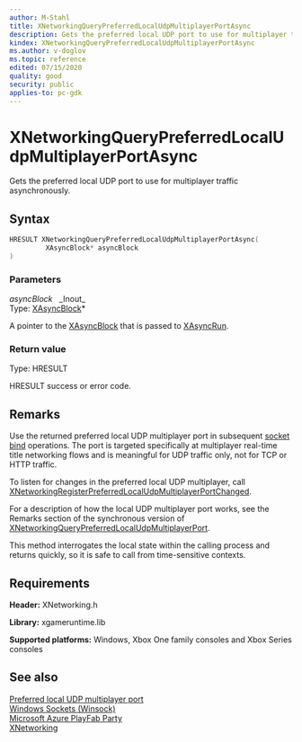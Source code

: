 ```yaml
---
author: M-Stahl
title: XNetworkingQueryPreferredLocalUdpMultiplayerPortAsync
description: Gets the preferred local UDP port to use for multiplayer traffic asynchronously.
kindex: XNetworkingQueryPreferredLocalUdpMultiplayerPortAsync
ms.author: v-doglov
ms.topic: reference
edited: 07/15/2020
quality: good
security: public
applies-to: pc-gdk
---
```


# XNetworkingQueryPreferredLocalUdpMultiplayerPortAsync

Gets the preferred local UDP port to use for multiplayer traffic asynchronously.

## Syntax

```cpp
HRESULT XNetworkingQueryPreferredLocalUdpMultiplayerPortAsync(
         XAsyncBlock* asyncBlock
)
```

### Parameters

*asyncBlock* &nbsp;&nbsp;\_Inout\_  
Type: [XAsyncBlock](../../../system/xasync/structs/xasyncblock.md)\*

A pointer to the [XAsyncBlock](../../../system/xasync/structs/xasyncblock.md) that is passed to [XAsyncRun](../../../system/xasync/functions/xasyncrun.md).

### Return value

Type: HRESULT

HRESULT success or error code.

## Remarks

Use the returned preferred local UDP multiplayer port in subsequent [socket bind](/windows/desktop/api/winsock/nf-winsock-bind) operations. The port is targeted specifically at multiplayer real-time title networking flows and is meaningful for UDP traffic only, not for TCP or HTTP traffic.

To listen for changes in the preferred local UDP multiplayer, call [XNetworkingRegisterPreferredLocalUdpMultiplayerPortChanged](xnetworkingregisterpreferredlocaludpmultiplayerportchanged.md).

For a description of how the local UDP multiplayer port works, see the Remarks section of the synchronous version of [XNetworkingQueryPreferredLocalUdpMultiplayerPort](xnetworkingquerypreferredlocaludpmultiplayerport.md).

This method interrogates the local state within the calling process and returns quickly, so it is safe to call from time-sensitive contexts.

## Requirements

**Header:** XNetworking.h

**Library:** xgameruntime.lib
  
**Supported platforms:** Windows, Xbox One family consoles and Xbox Series consoles  
  
## See also  

[Preferred local UDP multiplayer port](../../../../networking/overviews/game-mesh/preferred-local-udp-multiplayer-port-networking.md)   
[Windows Sockets (Winsock)](/windows/desktop/WinSock/windows-sockets-start-page-2)   
[Microsoft Azure PlayFab Party](../../../../networking/overviews/game-mesh/playfab-party-intro-networking.md)  
[XNetworking](../xnetworking_members.md)  
  